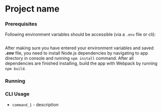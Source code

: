 
# Project name

### Prerequisites

Following environment variables should be accessible (via a `.env` file or cli):

```
```

After making sure you have entered your environment variables and saved ***.env*** file, you need to install Node.js dependencies by navigating to app directory in console and running `npm install` command. After all dependencies are finished installing, build the app with Webpack by running `npm build`.

### Running


### CLI Usage

* `command_1` - description